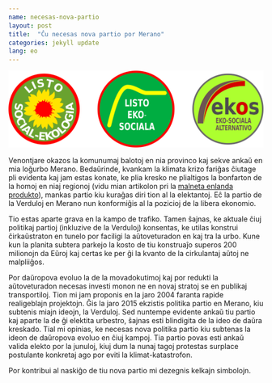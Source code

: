 ```yaml
---
name: necesas-nova-partio
layout: post
title:  "Ĉu necesas nova partio por Merano"
categories: jekyll update
lang: eo
---
```

![Proponataj simboloj por nova partio](../../bildoj/3simboloj.png)

Venontjare okazos la komunumaj balotoj en nia provinco kaj sekve ankaŭ en mia loĝurbo Merano. Bedaŭrinde, kvankam la klimata krizo fariĝas ĉiutage pli evidenta kaj jam estas konate, ke plia kresko ne plialtigos la bonfarton de la homoj en niaj regionoj (vidu mian artikolon pri la [malneta enlanda produkto](https://walter.bernard.im/bonfarto-ne-estas-proporcia/)), mankas partio kiu kuraĝas diri tion al la elektantoj. Eĉ la partio de la Verduloj en Merano nun konformiĝis al la pozicioj de la libera ekonomio. 

Tio estas aparte grava en la kampo de trafiko. Tamen ŝajnas, ke aktuale ĉiuj politikaj partioj (inkluzive de la Verduloj)  konsentas, ke utilas konstrui ĉirkaŭstraton en tunelo por faciligi la aŭtoveturadon en kaj tra la urbo. Kune kun la planita subtera parkejo la kosto de tiu konstruaĵo superos 200 milionojn da Eŭroj kaj certas ke per ĝi la kvanto de la cirkulantaj aŭtoj ne malpliiĝos. 

Por daŭropova evoluo la de la movadokutimoj kaj por redukti la aŭtoveturadon necesas investi monon ne en novaj stratoj se en publikaj transportiloj. Tion mi jam proponis en la jaro 2004 faranta rapide realigeblajn projektojn. Ĝis la jaro 2015 ekzistis politika partio en Merano, kiu subtenis miajn ideojn, la Verduloj. Sed nuntempe evidente ankaŭ tiu partio kaj aparte la de ĝi elektita urbestro, ŝajnas esti blindigita de la ideo de daŭra kreskado. Tial mi opinias, ke necesas nova politika partio kiu subtenas la ideon de daŭropova evoluo en ĉiuj kampoj. Tia partio povas esti ankaŭ valida elekto por la junuloj, kiuj dum la nunaj tagoj protestas surplace postulante konkretaj ago por eviti la klimat-katastrofon.

Por kontribui al naskiĝo de tiu nova partio mi dezegnis kelkajn simbolojn. 